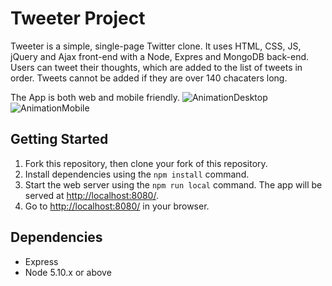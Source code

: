 # Tweeter Project

Tweeter is a simple, single-page Twitter clone. It uses HTML, CSS, JS, jQuery and Ajax front-end with a Node, Expres and MongoDB back-end. Users can tweet their thoughts, which are added to the list of tweets in order. Tweets cannot be added if they are over 140 chacaters long. 

The App is both web and mobile friendly.
![AnimationDesktop](https://user-images.githubusercontent.com/80222250/157595393-7c51d08e-bd96-4151-b718-0920cd30c165.gif)
![AnimationMobile](https://user-images.githubusercontent.com/80222250/157595399-f459a39e-9f26-4436-9ef8-6b716aea1fa1.gif)

## Getting Started

1. Fork this repository, then clone your fork of this repository.
2. Install dependencies using the `npm install` command.
3. Start the web server using the `npm run local` command. The app will be served at <http://localhost:8080/>.
4. Go to <http://localhost:8080/> in your browser.

## Dependencies

- Express
- Node 5.10.x or above
